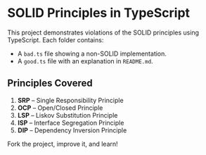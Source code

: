 # SOLID Principles in TypeScript

This project demonstrates violations of the SOLID principles using TypeScript. Each folder contains:

- A `bad.ts` file showing a non-SOLID implementation.
- A `good.ts` file with an explanation in `README.md`.

## Principles Covered

1. **SRP** – Single Responsibility Principle
2. **OCP** – Open/Closed Principle
3. **LSP** – Liskov Substitution Principle
4. **ISP** – Interface Segregation Principle
5. **DIP** – Dependency Inversion Principle

Fork the project, improve it, and learn!

